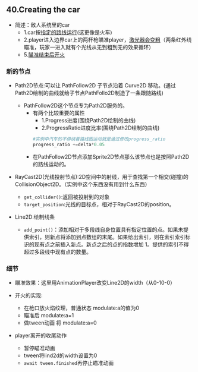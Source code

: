 ## 40.Creating the car
- 简述：敌人系统里的car
    - 1.car按[指定的路线运行](#section_40_01)(这更像是火车)
    - 2.player进入边界car上的两杆枪瞄准player，[激光器会变粗](#section_40_02)（两条红外线瞄准，玩家一进入就有个光线从无到粗到无的效果循环）
    - 5.[瞄准结束后开火](#section_40_03)

### 新的节点
- <a id="section_40_01">Path2D节点</a>:可以让 PathFollow2D 子节点沿着 Curve2D 移动。(通过Path2D绘制的曲线就给子节点PathFollo2D制造了一条跟随路线)
    - PathFollow2D这个节点专为Path2D服务的。
        - 有两个比较重要的属性
            - 1.Progress进度(围绕Path2D绘制的曲线)
            - 2.ProgressRatio进度比率(围绕Path2D绘制的曲线)
            ```python
            #实例中汽车的不停绕着路线图运动就是通过修改progress_ratio
            progress_ratio +=delta*0.05
            ```
        - 在PathFollow2D节点添加Sprite2D节点那么该节点也是按照Path2D的路线运动的。
- RayCast2D(光线投射节点):2D空间中的射线，用于查找第一个相交(碰撞)的 CollisionObject2D。（实例中这个东西没有用到什么东西）
    - `get_collider()`:返回被投射到的对象
    - `target_position`:光线的目标点，相对于RayCast2D的position。

- Line2D:绘制线条
    - `add_point()`：添加相对于多段线自身位置具有指定位置的点。如果未提供索引，则新点将添加到点数组的末尾。如果给出索引，则在索引索引标识的现有点之前插入新点。新点之后的点的指数增加 1。提供的索引不得超过多段线中现有点的数量。

### 细节
- <a id="section_40_02">瞄准效果</a>：这里用AnimationPlayer改变Line2D的width（从0-10-0）

- <a id="section_40_03">开火的实现</a>:
    - 在枪口放火焰纹理，普通状态 modulate:a的值为0
    - 瞄准后 modulate:a=1
    - 做tween动画 将 modulate:a=0

- player离开的收尾动作
    - 暂停瞄准动画
    - tween将lind2d的width设置为0
    - `await tween.finished`再停止瞄准动画